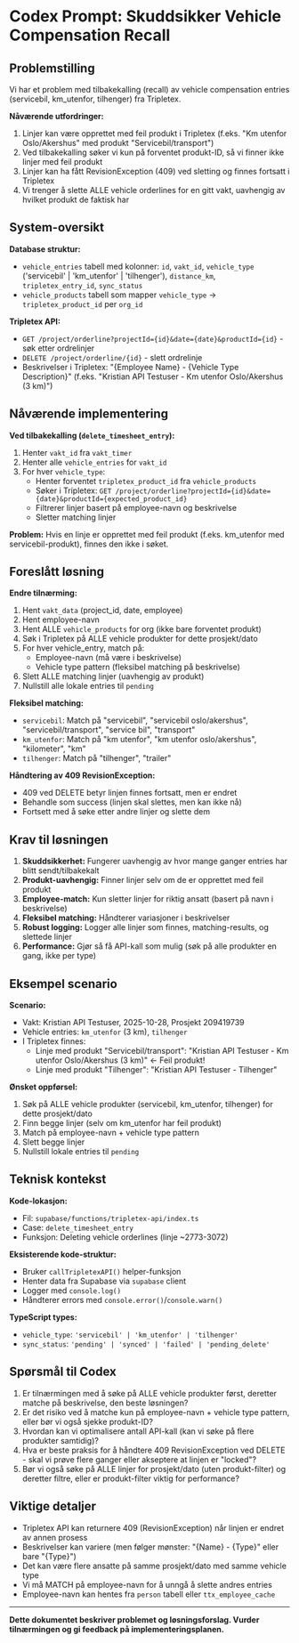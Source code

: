 # Codex Prompt: Skuddsikker Vehicle Compensation Recall

## Problemstilling

Vi har et problem med tilbakekalling (recall) av vehicle compensation entries (servicebil, km_utenfor, tilhenger) fra Tripletex. 

**Nåværende utfordringer:**
1. Linjer kan være opprettet med feil produkt i Tripletex (f.eks. "Km utenfor Oslo/Akershus" med produkt "Servicebil/transport")
2. Ved tilbakekalling søker vi kun på forventet produkt-ID, så vi finner ikke linjer med feil produkt
3. Linjer kan ha fått RevisionException (409) ved sletting og finnes fortsatt i Tripletex
4. Vi trenger å slette ALLE vehicle orderlines for en gitt vakt, uavhengig av hvilket produkt de faktisk har

## System-oversikt

**Database struktur:**
- `vehicle_entries` tabell med kolonner: `id`, `vakt_id`, `vehicle_type` ('servicebil' | 'km_utenfor' | 'tilhenger'), `distance_km`, `tripletex_entry_id`, `sync_status`
- `vehicle_products` tabell som mapper `vehicle_type` → `tripletex_product_id` per `org_id`

**Tripletex API:**
- `GET /project/orderline?projectId={id}&date={date}&productId={id}` - søk etter ordrelinjer
- `DELETE /project/orderline/{id}` - slett ordrelinje
- Beskrivelser i Tripletex: "{Employee Name} - {Vehicle Type Description}" (f.eks. "Kristian API Testuser - Km utenfor Oslo/Akershus (3 km)")

## Nåværende implementering

**Ved tilbakekalling (`delete_timesheet_entry`):**
1. Henter `vakt_id` fra `vakt_timer`
2. Henter alle `vehicle_entries` for `vakt_id`
3. For hver `vehicle_type`:
   - Henter forventet `tripletex_product_id` fra `vehicle_products`
   - Søker i Tripletex: `GET /project/orderline?projectId={id}&date={date}&productId={expected_product_id}`
   - Filtrerer linjer basert på employee-navn og beskrivelse
   - Sletter matching linjer

**Problem:** Hvis en linje er opprettet med feil produkt (f.eks. km_utenfor med servicebil-produkt), finnes den ikke i søket.

## Foreslått løsning

**Endre tilnærming:**
1. Hent `vakt_data` (project_id, date, employee)
2. Hent employee-navn
3. Hent ALLE `vehicle_products` for org (ikke bare forventet produkt)
4. Søk i Tripletex på ALLE vehicle produkter for dette prosjekt/dato
5. For hver vehicle_entry, match på:
   - Employee-navn (må være i beskrivelse)
   - Vehicle type pattern (fleksibel matching på beskrivelse)
6. Slett ALLE matching linjer (uavhengig av produkt)
7. Nullstill alle lokale entries til `pending`

**Fleksibel matching:**
- `servicebil`: Match på "servicebil", "servicebil oslo/akershus", "servicebil/transport", "service bil", "transport"
- `km_utenfor`: Match på "km utenfor", "km utenfor oslo/akershus", "kilometer", "km"
- `tilhenger`: Match på "tilhenger", "trailer"

**Håndtering av 409 RevisionException:**
- 409 ved DELETE betyr linjen finnes fortsatt, men er endret
- Behandle som success (linjen skal slettes, men kan ikke nå)
- Fortsett med å søke etter andre linjer og slette dem

## Krav til løsningen

1. **Skuddsikkerhet:** Fungerer uavhengig av hvor mange ganger entries har blitt sendt/tilbakekalt
2. **Produkt-uavhengig:** Finner linjer selv om de er opprettet med feil produkt
3. **Employee-match:** Kun sletter linjer for riktig ansatt (basert på navn i beskrivelse)
4. **Fleksibel matching:** Håndterer variasjoner i beskrivelser
5. **Robust logging:** Logger alle linjer som finnes, matching-results, og slettede linjer
6. **Performance:** Gjør så få API-kall som mulig (søk på alle produkter en gang, ikke per type)

## Eksempel scenario

**Scenario:**
- Vakt: Kristian API Testuser, 2025-10-28, Prosjekt 209419739
- Vehicle entries: `km_utenfor` (3 km), `tilhenger`
- I Tripletex finnes:
  - Linje med produkt "Servicebil/transport": "Kristian API Testuser - Km utenfor Oslo/Akershus (3 km)" ← Feil produkt!
  - Linje med produkt "Tilhenger": "Kristian API Testuser - Tilhenger"

**Ønsket oppførsel:**
1. Søk på ALLE vehicle produkter (servicebil, km_utenfor, tilhenger) for dette prosjekt/dato
2. Finn begge linjer (selv om km_utenfor har feil produkt)
3. Match på employee-navn + vehicle type pattern
4. Slett begge linjer
5. Nullstill lokale entries til `pending`

## Teknisk kontekst

**Kode-lokasjon:**
- Fil: `supabase/functions/tripletex-api/index.ts`
- Case: `delete_timesheet_entry`
- Funksjon: Deleting vehicle orderlines (linje ~2773-3072)

**Eksisterende kode-struktur:**
- Bruker `callTripletexAPI()` helper-funksjon
- Henter data fra Supabase via `supabase` client
- Logger med `console.log()`
- Håndterer errors med `console.error()`/`console.warn()`

**TypeScript types:**
- `vehicle_type`: `'servicebil' | 'km_utenfor' | 'tilhenger'`
- `sync_status`: `'pending' | 'synced' | 'failed' | 'pending_delete'`

## Spørsmål til Codex

1. Er tilnærmingen med å søke på ALLE vehicle produkter først, deretter matche på beskrivelse, den beste løsningen?
2. Er det risiko ved å matche kun på employee-navn + vehicle type pattern, eller bør vi også sjekke produkt-ID?
3. Hvordan kan vi optimalisere antall API-kall (kan vi søke på flere produkter samtidig)?
4. Hva er beste praksis for å håndtere 409 RevisionException ved DELETE - skal vi prøve flere ganger eller akseptere at linjen er "locked"?
5. Bør vi også søke på ALLE linjer for prosjekt/dato (uten produkt-filter) og deretter filtre, eller er produkt-filter viktig for performance?

## Viktige detaljer

- Tripletex API kan returnere 409 (RevisionException) når linjen er endret av annen prosess
- Beskrivelser kan variere (men følger mønster: "{Name} - {Type}" eller bare "{Type}")
- Det kan være flere ansatte på samme prosjekt/dato med samme vehicle type
- Vi må MATCH på employee-navn for å unngå å slette andres entries
- Employee-navn kan hentes fra `person` tabell eller `ttx_employee_cache`

---

**Dette dokumentet beskriver problemet og løsningsforslag. Vurder tilnærmingen og gi feedback på implementeringsplanen.**

